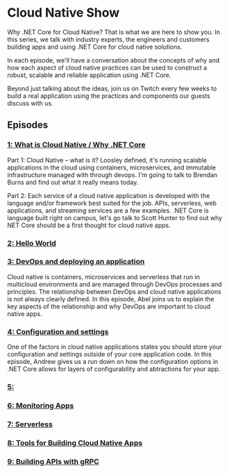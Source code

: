 # Cloud Native Show

Why .NET Core for Cloud Native? That is what we are here to show you. In this series, we talk with industry experts, the engineers and customers building apps and using .NET Core for cloud native solutions.

In each episode, we'll have a conversation about the concepts of why and how each aspect of cloud native practices can be used to construct a robust, scalable and reliable application using .NET Core.

Beyond just talking about the ideas, join us on Twitch every few weeks to build a real application using the practices and components our guests discuss with us.

## Episodes

### [1: What is Cloud Native / Why .NET Core](./episodes/episode1.md)

Part 1: Cloud Native – what is it? Loosley defined, it's running scalable applications in the cloud using containers, microservices, and immutable infrastructure managed with through devops. I'm going to talk to Brendan Burns and find out what it really means today.

Part 2: Each service of a cloud native application is developed with the language and/or framework best suited for the job. APIs, serverless, web applications, and streaming services are a few examples. .NET Core is language built right on campus, let's go talk to Scott Hunter to find out why NET Core should be a first thought for cloud native apps.

### [2: Hello World](./episodes/episode2.md)

### [3: DevOps and deploying an application](./episodes/episode3.md)

Cloud native is containers, microservices and serverless that run in multicloud environments and are managed through DevOps processes and principles. The relationship between DevOps and cloud native applications is not always clearly defined. In this episode, Abel joins us to explain the key aspects of the relationship and why DevOps are important to cloud native apps.

### [4: Configuration and settings](./episodes/episode4.md)

One of the factors in cloud native applications states you should store your configuration and settings outside of your core application code. In this episode, Andrew gives us a run down on how the configuration options in .NET Core allows for layers of configurability and abtractions for your app.

### [5:]()

### [6: Monitoring Apps]()

### [7: Serverless]()

### [8: Tools for Building Cloud Native Apps]()

### [9: Building APIs with gRPC]()
